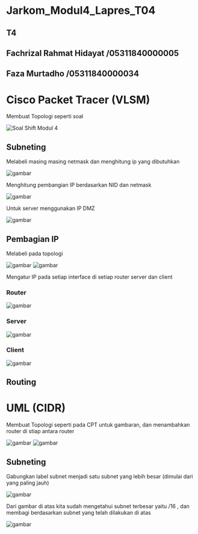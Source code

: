 # Jarkom_Modul4_Lapres_T04

## T4

## Fachrizal Rahmat Hidayat /05311840000005

## Faza Murtadho            /05311840000034


# Cisco Packet Tracer (VLSM)

Membuat Topologi seperti soal

![Soal Shift Modul 4](https://user-images.githubusercontent.com/55182321/101979863-4fb43000-3c93-11eb-9e5d-f58579fab160.png)

## Subneting 

Melabeli masing masing netmask dan menghitung ip yang dibutuhkan

![gambar](https://user-images.githubusercontent.com/55182321/101979953-247e1080-3c94-11eb-854a-ee6026edfec3.png)

Menghitung pembangian IP berdasarkan NID dan netmask

![gambar](https://user-images.githubusercontent.com/55182321/101980312-006ffe80-3c97-11eb-8f1d-36cd38c90ad2.png)

Untuk server menggunakan IP DMZ 

![gambar](https://user-images.githubusercontent.com/55182321/101980797-99ecdf80-3c9a-11eb-92a4-59dd40575dfe.png)

## Pembagian IP

Melabeli pada topologi

![gambar](https://user-images.githubusercontent.com/55182321/101980612-31e9c980-3c99-11eb-97f7-756d794165ef.png)
![gambar](https://user-images.githubusercontent.com/55182321/101980639-69587600-3c99-11eb-9731-360f0e1f54e3.png)

Mengatur IP pada setiap interface di setiap router server dan client

### Router
![gambar](https://user-images.githubusercontent.com/55182321/101980814-c43e9d00-3c9a-11eb-9e66-baec73e1bd5b.png)

### Server
![gambar](https://user-images.githubusercontent.com/55182321/101981118-26000680-3c9d-11eb-9306-e4a95d9de252.png)

### Client
![gambar](https://user-images.githubusercontent.com/55182321/101981142-5d6eb300-3c9d-11eb-8a23-6d6d329c804a.png)

## Routing 


# UML (CIDR)
Membuat Topologi seperti pada CPT untuk gambaran, dan menambahkan router di stiap antara router

![gambar](https://user-images.githubusercontent.com/55182321/101981686-4336d400-3ca1-11eb-9a67-555edbb3320d.png)
![gambar](https://user-images.githubusercontent.com/55182321/101981698-56e23a80-3ca1-11eb-8093-f9a167c351a3.png)


## Subneting 

Gabungkan label subnet menjadi satu subnet yang lebih besar (dimulai dari yang paling jauh)

![gambar](https://user-images.githubusercontent.com/55182321/101981935-f5bb6680-3ca2-11eb-9f67-4826912c3fd9.png)

Dari gambar di atas kita sudah mengetahui subnet terbesar yaitu /16 , dan membagi berdasarkan subnet yang telah dilakukan di atas

![gambar](https://user-images.githubusercontent.com/55182321/101982017-7a0de980-3ca3-11eb-9b25-d29d79f30b28.png)


